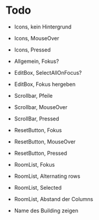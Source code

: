# Todo

* Icons, kein Hintergrund
* Icons, MouseOver
* Icons, Pressed

* Allgemein, Fokus?

* EditBox, SelectAllOnFocus?
* EditBox, Fokus hergeben

* Scrollbar, Pfeile
* Scrollbar, MouseOver
* ScrollBar, Pressed

* ResetButton, Fokus
* ResetButton, MouseOver
* ResetButton, Pressed

* RoomList, Fokus
* RoomList, Alternating rows
* RoomList, Selected
* RoomList, Abstand der Columns

* Name des Building zeigen
